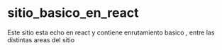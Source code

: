 # sitio_basico_en_react
Este sitio esta echo en react y contiene enrutamiento basico , entre las distintas areas 
del sitio
